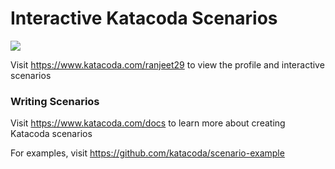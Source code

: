 # Interactive Katacoda Scenarios

[![](http://shields.katacoda.com/katacoda/ranjeet29/count.svg)](https://www.katacoda.com/ranjeet29 "Get your profile on Katacoda.com")

Visit https://www.katacoda.com/ranjeet29 to view the profile and interactive scenarios

### Writing Scenarios
Visit https://www.katacoda.com/docs to learn more about creating Katacoda scenarios

For examples, visit https://github.com/katacoda/scenario-example

